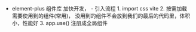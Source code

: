 - element-plus 
   组件库 
     加快开发， 
      - 引入流程 
      1. import css vite 
      2. 按需加载需要使用到的组件(常用)， 
          没用到的组件不会放到我们的最后的代码里，体积小，性能好
      3. app.use() 
         注册成全局组件